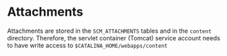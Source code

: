 # Attachments

Attachments are stored in the `SCM_ATTACHMENTS` tables and in the `content`
directory. Therefore, the servlet container (Tomcat) service account needs to
have write access to `$CATALINA_HOME/webapps/content`
